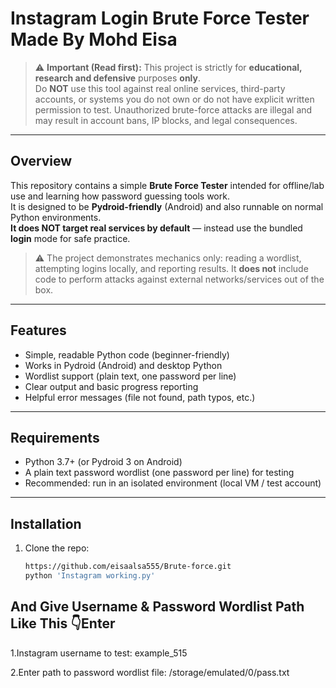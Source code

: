# Instagram Login Brute Force Tester Made By Mohd Eisa 

> ⚠️ **Important (Read first):** This project is strictly for **educational, research and defensive** purposes **only**.  
> Do **NOT** use this tool against real online services, third-party accounts, or systems you do not own or do not have explicit written permission to test. Unauthorized brute-force attacks are illegal and may result in account bans, IP blocks, and legal consequences.

---

## Overview

This repository contains a simple **Brute Force Tester** intended for offline/lab use and learning how password guessing tools work.  
It is designed to be **Pydroid-friendly** (Android) and also runnable on normal Python environments.  
**It does NOT target real services by default** — instead use the bundled **login** mode for safe practice.

> ⚠️ The project demonstrates mechanics only: reading a wordlist, attempting logins locally, and reporting results. It **does not** include code to perform attacks against external networks/services out of the box.

---

## Features

- Simple, readable Python code (beginner-friendly)
- Works in Pydroid (Android) and desktop Python
- Wordlist support (plain text, one password per line)
- Clear output and basic progress reporting
- Helpful error messages (file not found, path typos, etc.)

---

## Requirements

- Python 3.7+ (or Pydroid 3 on Android)
- A plain text password wordlist (one password per line) for testing
- Recommended: run in an isolated environment (local VM / test account)

---

## Installation

1. Clone the repo:
   ```bash
   https://github.com/eisaalsa555/Brute-force.git
   python 'Instagram working.py'
## And Give Username & Password Wordlist Path Like This 👇Enter 


1.Instagram username to test: example_515

2.Enter path to password wordlist file: /storage/emulated/0/pass.txt
